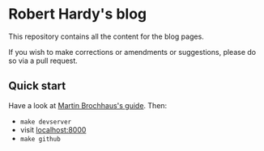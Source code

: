 Robert Hardy's blog
====
This repository contains all the content for the blog pages.

If you wish to make corrections or amendments or suggestions, please do so via
a pull request.


Quick start
----

Have a look at [Martin Brochhaus's guide](http://martinbrochhaus.com/pelican2.html).
Then:

- `make devserver`
- visit [localhost:8000](http://localhost:8000/)
- `make github`
